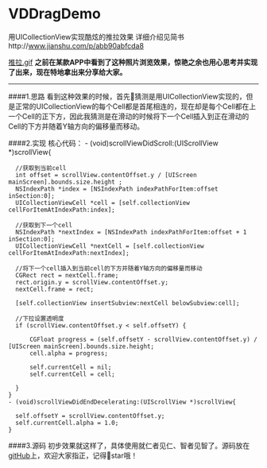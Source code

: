 # VDDragDemo
用UICollectionView实现酷炫的推拉效果
详细介绍见简书http://www.jianshu.com/p/abb90abfcda8


[推拉.gif](http://upload-images.jianshu.io/upload_images/1394392-a6af5776b844a3f6.gif?imageMogr2/auto-orient/strip)
**之前在某款APP中看到了这种照片浏览效果，惊艳之余也用心思考并实现了出来，现在特地拿出来分享给大家。**
*****

####1.思路
看到这种效果的时候，首先猜测是用UICollectionView实现的，但是正常的UICollectionView的每个Cell都是首尾相连的，现在却是每个Cell都在上一个Cell的正下方，因此我猜测是在滑动的时候将下一个Cell插入到正在滑动的Cell的下方并随着Y轴方向的偏移量而移动。

####2.实现
核心代码：
    - (void)scrollViewDidScroll:(UIScrollView *)scrollView{
    
      //获取到当前cell
      int offset = scrollView.contentOffset.y / [UIScreen mainScreen].bounds.size.height ;
      NSIndexPath *index = [NSIndexPath indexPathForItem:offset inSection:0];
      UICollectionViewCell *cell = [self.collectionView cellForItemAtIndexPath:index];
    
      //获取到下一个cell
      NSIndexPath *nextIndex = [NSIndexPath indexPathForItem:offset + 1 inSection:0];
      UICollectionViewCell *nextCell = [self.collectionView cellForItemAtIndexPath:nextIndex];
    
      //将下一个cell插入到当前cell的下方并随着Y轴方向的偏移量而移动
      CGRect rect = nextCell.frame;
      rect.origin.y = scrollView.contentOffset.y;
      nextCell.frame = rect;
    
      [self.collectionView insertSubview:nextCell belowSubview:cell];
    
      //下拉设置透明度
      if (scrollView.contentOffset.y < self.offsetY) {
        
          CGFloat progress = (self.offsetY - scrollView.contentOffset.y) / [UIScreen mainScreen].bounds.size.height;
          cell.alpha = progress;

          self.currentCell = nil;
          self.currentCell = cell;
        
      }
    }
    - (void)scrollViewDidEndDecelerating:(UIScrollView *)scrollView{
    
      self.offsetY = scrollView.contentOffset.y;
      self.currentCell.alpha = 1.0;
    }
####3.源码
初步效果就这样了，具体使用就仁者见仁、智者见智了。源码放在[gitHub](https://github.com/VeteranDriver/VDDragDemo)上，欢迎大家指正，记得star哦！
